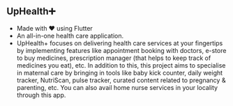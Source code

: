 ## UpHealth➕

- Made with ❤ using Flutter
- An all-in-one health care application.
- UpHealth+ focuses on delivering health care services at your fingertips by implementing features like appointment booking with doctors, e-store to buy medicines, prescription manager (that helps to keep track of medicines you eat), etc. In addition to this, this project aims to specialise in maternal care by bringing in tools like baby kick counter, daily weight tracker, NutriScan, pulse tracker, curated content related to pregnancy & parenting, etc. You can also avail home nurse services in your locality through this app.
